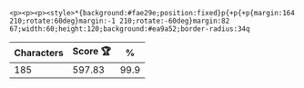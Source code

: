 `<p><p><p><style>*{background:#fae29e;position:fixed}p{+p{+p{margin:164 210;rotate:60deg}margin:-1 210;rotate:-60deg}margin:82 67;width:60;height:120;background:#ea9a52;border-radius:34q`

| Characters | Score 🏆 | %    |
| ---------- | -------- | ---- |
| 185        | 597.83   | 99.9 |
